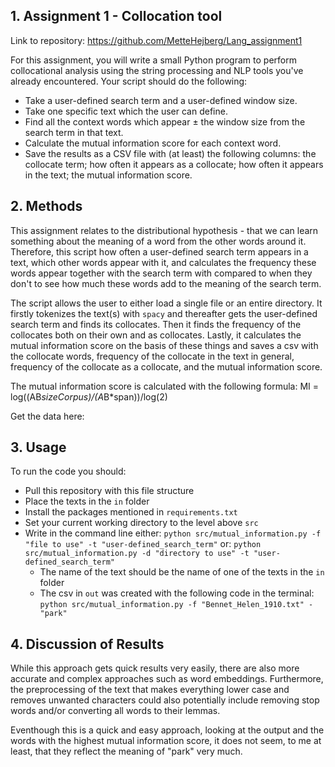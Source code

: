 ## 1. Assignment 1 - Collocation tool
Link to repository: https://github.com/MetteHejberg/Lang_assignment1

For this assignment, you will write a small Python program to perform collocational analysis using the string processing and NLP tools you've already encountered. Your script should do the following:

- Take a user-defined search term and a user-defined window size.
- Take one specific text which the user can define.
- Find all the context words which appear ± the window size from the search term in that text.
- Calculate the mutual information score for each context word.
- Save the results as a CSV file with (at least) the following columns: the collocate term; how often it appears as a collocate; how often it appears in the text; the mutual information score.

## 2. Methods
This assignment relates to the distributional hypothesis - that we can learn something about the meaning of a word from the other words around it. Therefore, this script how often a user-defined search term appears in a text, which other words appear with it, and calculates the frequency these words appear together with the search term with compared to when they don't to see how much these words add to the meaning of the search term.

The script allows the user to either load a single file or an entire directory. It firstly tokenizes the text(s) with ```spacy``` and thereafter gets the user-defined search term and finds its collocates. Then it finds the frequency of the collocates both on their own and as collocates. Lastly, it calculates the mutual information score on the basis of these things and saves a csv with the collocate words, frequency of the collocate in the text in general, frequency of the collocate as a collocate, and the mutual information score.

The mutual information score is calculated with the following formula: MI = log((AB*sizeCorpus)/(A*B*span))/log(2) 

Get the data here: 

## 3. Usage
To run the code you should:
- Pull this repository with this file structure
- Place the texts in the ```in``` folder
- Install the packages mentioned in ```requirements.txt``` 
- Set your current working directory to the level above ```src```
- Write in the command line either: ```python src/mutual_information.py -f "file to use" -t "user-defined_search_term"``` or: ```python src/mutual_information.py -d "directory to use" -t "user-defined_search_term"```
  - The name of the text should be the name of one of the texts in the ```in``` folder
  - The csv in ```out``` was created with the following code in the terminal: ```python src/mutual_information.py -f "Bennet_Helen_1910.txt" - "park"```

## 4. Discussion of Results
While this approach gets quick results very easily, there are also more accurate and complex approaches such as word embeddings. Furthermore, the preprocessing of the text that makes everything lower case and removes unwanted characters could also potentially include removing stop words and/or converting all words to their lemmas. 

Eventhough this is a quick and easy approach, looking at the output and the words with the highest mutual information score, it does not seem, to me at least, that they reflect the meaning of "park" very much.
